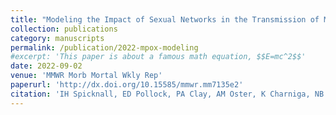 ```yaml
---
title: "Modeling the Impact of Sexual Networks in the Transmission of Monkeypox virus Among Gay, Bisexual, and Other Men Who Have Sex With Men - United States, 2022"
collection: publications
category: manuscripts
permalink: /publication/2022-mpox-modeling
#excerpt: 'This paper is about a famous math equation, $$E=mc^2$$'
date: 2022-09-02
venue: 'MMWR Morb Mortal Wkly Rep'
paperurl: 'http://dx.doi.org/10.15585/mmwr.mm7135e2'
citation: 'IH Spicknall, ED Pollock, PA Clay, AM Oster, K Charniga, NB Masters, Y Nakazawa, G Rainisch, AV Gundlapalli, TL Gift. (2022). &quot;Modeling the Impact of Sexual Networks in the Transmission of Monkeypox virus Among Gay, Bisexual, and Other Men Who Have Sex With Men - United States, 2022.&quot; <i>MMWR Morb Mortal Wkly Rep </i>. 71(35): 1131-1135.'
---
```


